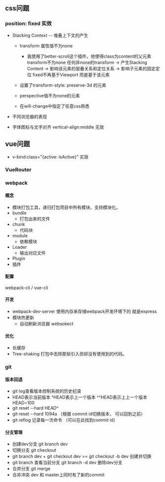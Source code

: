 ## css问题
### position: fixed 实效
- Stacking Context -- 堆叠上下文的产生
  - transform 属性值不为none
    - 我使用了better-scroll这个插件，他使得class为content的父元素transform不为none
  任何非none的transform -> 产生Stacking Content -> 影响该元素的层叠关系和定位关系 -> 影响子元素的固定定位 fixed不再基于Viewport 而是基于该元素

  - 设置了transform-style: preserve-3d 的元素
  - perspective值不为none的元素
  - 在will-change中指定了任意css熟悉
- 不同浏览器的表现


- 字体图标与文字对齐 vertical-align:middle 无效

## vue问题
- v-bind:class="{active: isActive}" 实效

### VueRouter

### webpack
#### 概念
  - 模块打包工具，递归打包项目中所有模块，支持模块化。
  - bundle
    - 打包出来的文件
  - chunk
    - 代码块
  - module
    - 依赖模块
  - Loader
    - 输出对应文件
  - Plugin
   - 插件
#### 配置
  webpack-cli / vue-cli
#### 开发
  - webpack-dev-server 使用内存来存储webpack开发环境下的 就是express
  - 模块热更新
    - 自动刷新浏览器 websokect
#### 优化
  - 长缓存
  - Tree-shaking 打包中去除那些引入但却没有使用到的代码。
### git
#### 版本回退
 - git log查看版本控制系统的历史纪录
 - HEAD表示当前版本 ^HEAD表示上一个版本 ^^HEAD表示上上一个版本 HEAD~100
 - git reset --hard HEAD^
 - git reset --hard 1094a （根据 commit id切换版本， 可以回到之前）
 - git reflog 记录每一次命令 （可以在此找到commit id）
#### 分支管理
  - 创建dev分支 git branch dev
  - 切换分支 git checkout
  - git branch dev + git checkout dev == git checkout -b dev 创建并切换
  - git branch 查看当前分支 git branch -d dev 删除dev分支
  - 合并分支 git merge
  - 合并冲突 dev 和 master上同时有了新的commit  
